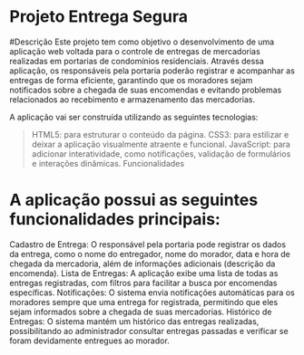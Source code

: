 # Projeto Entrega Segura


#Descrição
Este projeto tem como objetivo o desenvolvimento de uma aplicação web voltada para o controle de entregas de mercadorias realizadas em portarias de condomínios residenciais. Através dessa aplicação, os responsáveis pela portaria poderão registrar e acompanhar as entregas de forma eficiente, garantindo que os moradores sejam notificados sobre a chegada de suas encomendas e evitando problemas relacionados ao recebimento e armazenamento das mercadorias.

A aplicação vai ser construída utilizando as seguintes tecnologias:

> HTML5: para estruturar o conteúdo da página.
> CSS3: para estilizar e deixar a aplicação visualmente atraente e funcional.
> JavaScript: para adicionar interatividade, como notificações, validação de formulários e interações dinâmicas.
Funcionalidades


# A aplicação possui as seguintes funcionalidades principais:

Cadastro de Entrega: O responsável pela portaria pode registrar os dados da entrega, como o nome do entregador, nome do morador, data e hora de chegada da mercadoria, além de informações adicionais (descrição da encomenda).
Lista de Entregas: A aplicação exibe uma lista de todas as entregas registradas, com filtros para facilitar a busca por encomendas específicas.
Notificações: O sistema envia notificações automáticas para os moradores sempre que uma entrega for registrada, permitindo que eles sejam informados sobre a chegada de suas mercadorias.
Histórico de Entregas: O sistema mantém um histórico das entregas realizadas, possibilitando ao administrador consultar entregas passadas e verificar se foram devidamente entregues ao morador.
